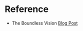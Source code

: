 # Reference

- The Boundless Vision [Blog Post](https://risczero.com/blog/boundless-the-verifiable-compute-layer)
